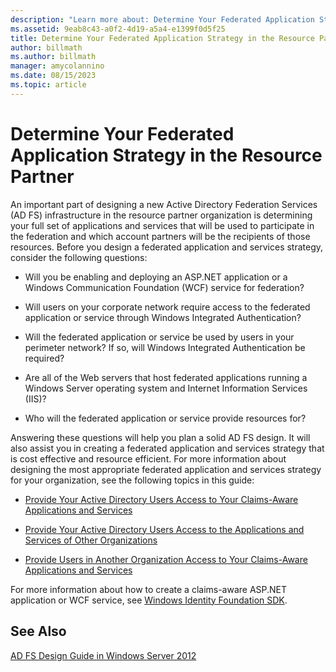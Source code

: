 ```yaml
---
description: "Learn more about: Determine Your Federated Application Strategy in the Resource Partner"
ms.assetid: 9eab8c43-a0f2-4d19-a5a4-e1399f0d5f25
title: Determine Your Federated Application Strategy in the Resource Partner
author: billmath
ms.author: billmath
manager: amycolannino
ms.date: 08/15/2023
ms.topic: article
---
```


# Determine Your Federated Application Strategy in the Resource Partner

An important part of designing a new Active Directory Federation Services \(AD FS\) infrastructure in the resource partner organization is determining your full set of applications and services that will be used to participate in the federation and which account partners will be the recipients of those resources. Before you design a federated application and services strategy, consider the following questions:

-   Will you be enabling and deploying an ASP.NET application or a Windows Communication Foundation \(WCF\) service for federation?

-   Will users on your corporate network require access to the federated application or service through Windows Integrated Authentication?

-   Will the federated application or service be used by users in your perimeter network? If so, will Windows Integrated Authentication be required?

-   Are all of the Web servers that host federated applications running a Windows Server operating system and Internet Information Services \(IIS\)?

-   Who will the federated application or service provide resources for?

Answering these questions will help you plan a solid AD FS design. It will also assist you in creating a federated application and services strategy that is cost effective and resource efficient. For more information about designing the most appropriate federated application and services strategy for your organization, see the following topics in this guide:

-   [Provide Your Active Directory Users Access to Your Claims-Aware Applications and Services](Provide-Your-Active-Directory-Users-Access-to-Your-Claims-Aware-Applications-and-Services.md)

-   [Provide Your Active Directory Users Access to the Applications and Services of Other Organizations](Provide-Your-Active-Directory-Users-Access-to-the-Applications-and-Services-of-Other-Organizations.md)

-   [Provide Users in Another Organization Access to Your Claims-Aware Applications and Services](Provide-Users-in-Another-Organization-Access-to-Your-Claims-Aware-Applications-and-Services.md)

For more information about how to create a claims\-aware ASP.NET application or WCF service, see [Windows Identity Foundation SDK](https://go.microsoft.com/fwlink/?LinkId=122266).

## See Also
[AD FS Design Guide in Windows Server 2012](AD-FS-Design-Guide-in-Windows-Server-2012.md)


